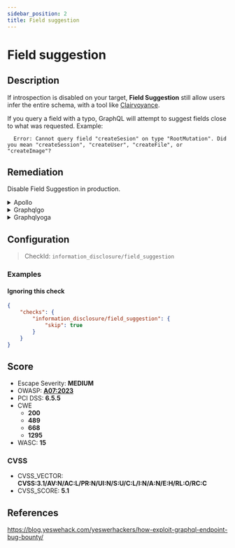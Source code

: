 ```yaml
---
sidebar_position: 2
title: Field suggestion
---
```


# Field suggestion

## Description

If introspection is disabled on your target, **Field Suggestion** still allow users infer the entire schema, with a tool like [Clairvoyance](https://github.com/nikitastupin/clairvoyance).

If you query a field with a typo, GraphQL will attempt to suggest fields close to what was requested. Example:
```
  Error: Cannot query field "createSesion" on type "RootMutation". Did you mean "createSession", "createUser", "createFile", or "createImage"?
```

## Remediation

Disable Field Suggestion in production.


<details>
    <summary>Apollo</summary>

Block field suggestion is supported by [GraphQL Armor](https://github.com/Escape-Technologies/graphql-armor) middleware.


</details>

<details>
    <summary>Graphqlgo</summary>

`graphql-go/graphql` does not allow to disable field suggestion as of now.

However, you can filter field suggestion by discarding answers containing "Did you mean" with this middleware :

```go
type FilterResponseWriter struct {
  writer    http.ResponseWriter
  blacklist []string
  errorPtr  *bool
}

func (w FilterResponseWriter) Header() http.Header {
  return w.writer.Header()
}

func (w FilterResponseWriter) Write(data []byte) (int, error) {
  if *w.errorPtr {
    return 0, errors.New("write error")
  }
  for _, s := range w.blacklist {
    if bytes.Contains(data, []byte(s)) {
      *w.errorPtr = true
      return 0, errors.New("field not found")
    }
  }
  return w.writer.Write(data)
}

func (w FilterResponseWriter) WriteHeader(statusCode int) {
  w.writer.WriteHeader(statusCode)
}

func blockFieldSuggestion(next http.Handler) http.Handler {
  return http.HandlerFunc(func(w http.ResponseWriter, r *http.Request) {
    var error bool
    newWriter := &FilterResponseWriter{writer: w, blacklist: []string{"Did you mean \\\""}, errorPtr: &error}
    next.ServeHTTP(newWriter, r)
    if error {
      w.Write([]byte("{\"errors\":[{\"message\":\"Field not found.\"}],\"data\":null}"))
    }
  })
}
```

Then you apply the middleware to your endpoint :
```go
func main(){
  ...
  h := handler.New(&handler.Config{
    Schema:   &schema
  })
  http.Handle("/graphql", blockFieldSuggestion(h))
}
```


</details>

<details>
    <summary>Graphqlyoga</summary>

Block field suggestion is supported by [GraphQL Armor](https://github.com/Escape-Technologies/graphql-armor) middleware.

Or, you can use the standalone [envelop plugin](https://www.npmjs.com/package/@escape.tech/graphql-armor-block-field-suggestions).


</details>

## Configuration

> CheckId: `information_disclosure/field_suggestion`


### Examples


#### Ignoring this check

```json
{
    "checks": {
        "information_disclosure/field_suggestion": {
            "skip": true
        }
    }
}
```




## Score

- Escape Severity: **<span className="medium-severity">MEDIUM</span>**
- OWASP: **[A07:2023](https://github.com/OWASP/API-Security/blob/master/2023/en/src/0xa7-security-misconfiguration.md)**
- PCI DSS: **6.5.5**
- CWE
  - **200**
  - **489**
  - **668**
  - **1295**
- WASC: **15**



### CVSS

- CVSS_VECTOR: **CVSS:3.1/AV:N/AC:L/PR:N/UI:N/S:U/C:L/I:N/A:N/E:H/RL:O/RC:C**
- CVSS_SCORE: **5.1**

## References

https://blog.yeswehack.com/yeswerhackers/how-exploit-graphql-endpoint-bug-bounty/
